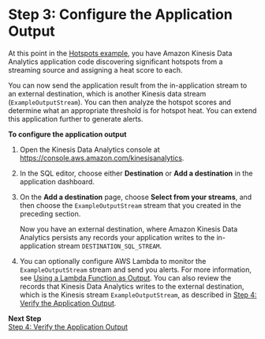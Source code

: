 # Step 3: Configure the Application Output<a name="app-hotspots-create-ka-app-config-destination"></a>

At this point in the [Hotspots example](app-hotspots-detection.md), you have Amazon Kinesis Data Analytics application code discovering significant hotspots from a streaming source and assigning a heat score to each\. 

You can now send the application result from the in\-application stream to an external destination, which is another Kinesis data stream \(`ExampleOutputStream`\)\. You can then analyze the hotspot scores and determine what an appropriate threshold is for hotspot heat\. You can extend this application further to generate alerts\. 

**To configure the application output**

1. Open the Kinesis Data Analytics console at [ https://console\.aws\.amazon\.com/kinesisanalytics](https://console.aws.amazon.com/kinesisanalytics)\.

1. In the SQL editor, choose either **Destination** or **Add a destination** in the application dashboard\. 

1. On the **Add a destination** page, choose **Select from your streams**, and then choose the `ExampleOutputStream` stream that you created in the preceding section\.

   Now you have an external destination, where Amazon Kinesis Data Analytics persists any records your application writes to the in\-application stream `DESTINATION_SQL_STREAM`\. 

1. You can optionally configure AWS Lambda to monitor the `ExampleOutputStream` stream and send you alerts\. For more information, see [Using a Lambda Function as Output](how-it-works-output-lambda.md)\. You can also review the records that Kinesis Data Analytics writes to the external destination, which is the Kinesis stream `ExampleOutputStream`, as described in [Step 4: Verify the Application Output](app-hotspots-verify-output.md)\.

**Next Step**  
[Step 4: Verify the Application Output](app-hotspots-verify-output.md)